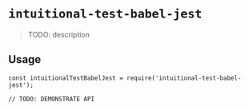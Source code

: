 # `intuitional-test-babel-jest`

> TODO: description

## Usage

```
const intuitionalTestBabelJest = require('intuitional-test-babel-jest');

// TODO: DEMONSTRATE API
```
